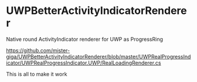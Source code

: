 # UWPBetterActivityIndicatorRenderer
Native round ActivityIndicator renderer for UWP as ProgressRing



https://github.com/mister-giga/UWPBetterActivityIndicatorRenderer/blob/master/UWPRealProgressIndicator/UWPRealProgressIndicator.UWP/RealLoadingRenderer.cs

This is all to make it work
